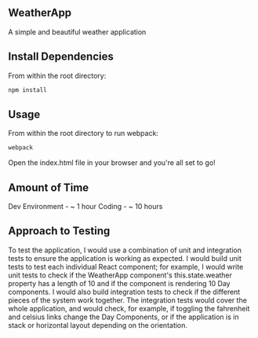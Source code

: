 ## WeatherApp

A simple and beautiful weather application

## Install Dependencies

From within the root directory:

```sh
npm install
```

## Usage 

From within the root directory to run webpack:

```sh
webpack
```
Open the index.html file in your browser and you're all set to go!

## Amount of Time

Dev Environment - ~ 1 hour
Coding - ~ 10 hours

## Approach to Testing

To test the application, I would use a combination of unit and integration tests to ensure the application is working as expected. I would build unit tests to test each individual React component; for example, I would write unit tests to check if the WeatherApp component's this.state.weather property has a length of 10 and if the component is rendering 10 Day components. I would also build integration tests to check if the different pieces of the system work together. The integration tests would cover the whole application, and would check, for example, if toggling the fahrenheit and celsius links change the Day Components, or if the application is in stack or horizontal layout depending on the orientation. 

